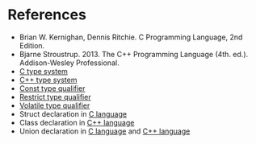 # References
- Brian W. Kernighan, Dennis Ritchie. C Programming Language, 2nd Edition.
- Bjarne Stroustrup. 2013. The C++ Programming Language (4th. ed.). Addison-Wesley Professional.
- [C type system](https://en.cppreference.com/w/c/language/type)
- [C++ type system](https://en.cppreference.com/w/cpp/language/type)
- [Const type qualifier](https://en.cppreference.com/w/c/language/const)
- [Restrict type qualifier](https://en.cppreference.com/w/c/language/restrict)
- [Volatile type qualifier](https://en.cppreference.com/w/c/language/volatile)
- Struct declaration in [C language](https://en.cppreference.com/w/c/language/struct)
- Class declaration in [C++ language](https://en.cppreference.com/w/cpp/language/class)
- Union declaration in [C language](https://en.cppreference.com/w/c/language/union) and [C++ language](https://en.cppreference.com/w/cpp/language/union)